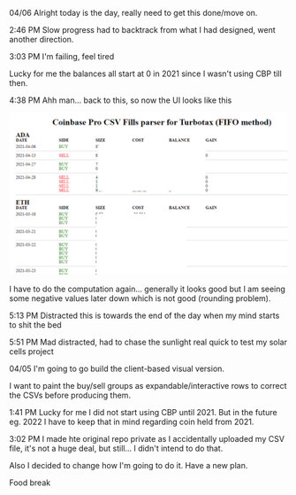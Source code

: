 04/06
Alright today is the day, really need to get this done/move on.

2:46 PM
Slow progress had to backtrack from what I had designed, went another direction.

3:03 PM
I'm failing, feel tired

Lucky for me the balances all start at 0 in 2021 since I wasn't using CBP till then.

4:38 PM
Ahh man... back to this, so now the UI looks like this

<img src="./ui-current.png" width="800"/>

I have to do the computation again... generally it looks good but I am seeing some negative values later down which is not good (rounding problem).

5:13 PM
Distracted this is towards the end of the day when my mind starts to shit the bed

5:51 PM
Mad distracted, had to chase the sunlight real quick to test my solar cells project

04/05
I'm going to go build the client-based visual version.

I want to paint the buy/sell groups as expandable/interactive rows to correct the CSVs before producing them.

1:41 PM
Lucky for me I did not start using CBP until 2021. But in the future eg. 2022 I have to keep that in mind regarding coin held from 2021.

3:02 PM
I made hte original repo private as I accidentally uploaded my CSV file, it's not a huge deal, but still... I didn't intend to do that.

Also I decided to change how I'm going to do it. Have a new plan.

Food break